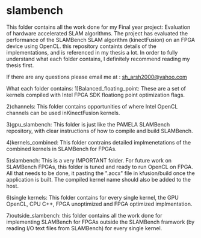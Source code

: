 # slambench

This folder contains all the work done for my Final year project: Evaluation of hardware accelerated SLAM algorithms.
The project has evaluated the performance of the SLAMBench SLAM algorithm (kinectFusion) on an FPGA device using OpenCL.
this repository containts details of the implementations, and is referenced in my thesis a lot. In order to fully understand what each folder contains, I definitely recommend reading my thesis first.  

If there are any questions please email me at : sh_arsh2000@yahoo.com

What each folder contains:
1)Balanced_floating_point: These are a set of kernels compiled with Intel FPGA SDK floationg point optimization flags.

2)channels: This folder contains opportunities of where Intel OpenCL channels can be used inKinectFusion kernels.

3)gpu_slambench: This folder is just like the PAMELA SLAMBench repository, with clear instructions of how to compile and build SLAMBench.

4)kernels_combined: This folder contrains detailed implmenetations of the combined kernels in SLAMBench for FPGAs.

5)slambench: This is a very IMPORTANT folder. For future work on SLAMBench FPGAs, this folder is tuned and ready to run OpenCL on FPGA. All that needs to be done, it pasting the ".aocx" file in kfusion/build once the application is built. The compiled kernel name should also be added to the host.

6)single kernels: This folder contains for every single kernel, the GPU OpenCL, CPU C++, FPGA unoptimized and FPGA optimized implmentation.

7)outside_slambench: this folder contains all the work done for implementing SLAMBench for FPGAs outside the SLAMBench framwork (by reading I/O text files from SLAMBench) for every single kernel.
